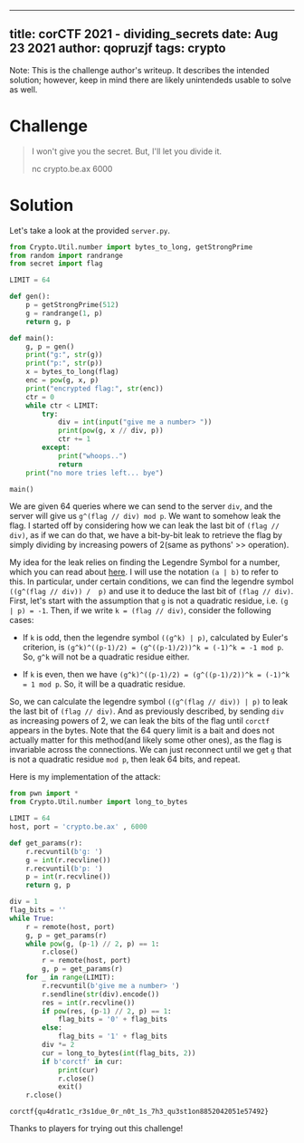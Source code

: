 ----
title: corCTF 2021 - dividing_secrets
date: Aug 23 2021
author: qopruzjf
tags: crypto
---

Note: This is the challenge author's writeup. It describes the intended solution; however, keep in mind there are likely unintendeds usable to solve as well.

# Challenge

> I won't give you the secret. But, I'll let you divide it.
>
> nc crypto.be.ax 6000

# Solution

Let's take a look at the provided `server.py`.

```python
from Crypto.Util.number import bytes_to_long, getStrongPrime
from random import randrange
from secret import flag

LIMIT = 64

def gen():
	p = getStrongPrime(512)
	g = randrange(1, p)
	return g, p

def main():
	g, p = gen()
	print("g:", str(g))
	print("p:", str(p))
	x = bytes_to_long(flag)
	enc = pow(g, x, p)
	print("encrypted flag:", str(enc))
	ctr = 0
	while ctr < LIMIT:
		try:
			div = int(input("give me a number> "))
			print(pow(g, x // div, p))
			ctr += 1
		except:
			print("whoops..")
			return
	print("no more tries left... bye")

main()	
```
We are given 64 queries where we can send to the server `div`, and the server will give us `g^(flag // div) mod p`. We want to somehow leak the flag. I started off by considering how we can leak the last bit of `(flag // div)`, as if we can do that, we have a bit-by-bit leak to retrieve the flag by simply dividing by increasing powers of 2(same as pythons' >> operation).

My idea for the leak relies on finding the Legendre Symbol for a number, which you can read about [here](https://en.wikipedia.org/wiki/Legendre_symbol). I will use the notation `(a | b)` to refer to this. In particular, under certain conditions, we can find the legendre symbol `((g^(flag // div)) /  p)` and use it to deduce the last bit of `(flag // div)`. First, let's start with the assumption that `g` is not a quadratic residue, i.e. `(g | p) = -1`. Then, if we write `k = (flag // div)`, consider the following cases:

- If `k` is odd, then the legendre symbol `((g^k) | p)`, calculated by Euler's criterion, is `(g^k)^((p-1)/2) = (g^((p-1)/2))^k = (-1)^k = -1 mod p`. So, `g^k` will not be a quadratic residue either.

- If `k` is even, then we have `(g^k)^((p-1)/2) = (g^((p-1)/2))^k = (-1)^k = 1 mod p`. So, it will be a quadratic residue.

So, we can calculate the legendre symbol `((g^(flag // div)) | p)` to leak the last bit of `(flag // div)`. And as previously described, by sending `div` as increasing powers of 2, we can leak the bits of the flag until `corctf` appears in the bytes. Note that the 64 query limit is a bait and does not actually matter for this method(and likely some other ones), as the flag is invariable across the connections. We can just reconnect until we get `g` that is not a quadratic residue `mod p`, then leak 64 bits, and repeat.

Here is my implementation of the attack:
```python
from pwn import *
from Crypto.Util.number import long_to_bytes

LIMIT = 64
host, port = 'crypto.be.ax' , 6000

def get_params(r):
	r.recvuntil(b'g: ')
	g = int(r.recvline())
	r.recvuntil(b'p: ')
	p = int(r.recvline())
	return g, p

div = 1
flag_bits = ''
while True:
	r = remote(host, port)
	g, p = get_params(r)
	while pow(g, (p-1) // 2, p) == 1:
		r.close()
		r = remote(host, port)
		g, p = get_params(r)
	for _ in range(LIMIT):
		r.recvuntil(b'give me a number> ')
		r.sendline(str(div).encode())
		res = int(r.recvline())
		if pow(res, (p-1) // 2, p) == 1:
			flag_bits = '0' + flag_bits
		else:
			flag_bits = '1' + flag_bits
		div *= 2
		cur = long_to_bytes(int(flag_bits, 2))
		if b'corctf' in cur:
			print(cur)
			r.close()
			exit()
	r.close()
```
`corctf{qu4drat1c_r3s1due_0r_n0t_1s_7h3_qu3st1on8852042051e57492}`

Thanks to players for trying out this challenge!